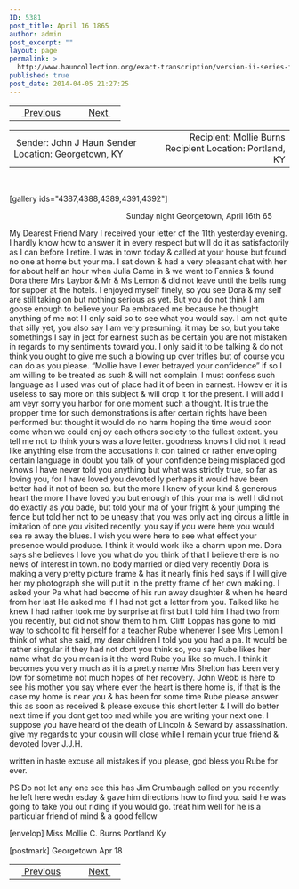 ```yaml
---
ID: 5381
post_title: April 16 1865
author: admin
post_excerpt: ""
layout: page
permalink: >
  http://www.hauncollection.org/exact-transcription/version-ii-series-iii/april-16-1865/
published: true
post_date: 2014-04-05 21:27:25
---
```

<table style="width: 100%;" align="center">
<tbody>
<tr>
<td width="50%"> <a href="http://www.hauncollection.org/version-2/version-ii-series-iii/april-6-1865/"><img src="https://lh3.googleusercontent.com/-EFJpxxNiPNw/VqgtWBCZrMI/AAAAAAAAAFU/WfY4lPFWWkg/s800-Ic42/Soeb-Plain-Arrows-8-10px.png" alt="" width="10" height="10" /> Previous</a></td>
<td style="text-align: right;"><a href="http://www.hauncollection.org/version-2/version-ii-series-iii/april-22-1856/">Next <img src="https://lh3.googleusercontent.com/-67k0cYlpXHw/VqgtWKz1MXI/AAAAAAAAAFU/k9PW_Piyurk/s800-Ic42/Soeb-Plain-Arrows-5-10px.png" alt="" width="10" height="10" /></a></td>
</tr>
</tbody>
</table>
<table style="width: 100%;" align="center">
<tbody>
<tr>
<td width="50%"> Sender: John J Haun
Sender Location: Georgetown, KY</td>
<td style="text-align: right;">Recipient: Mollie Burns
Recipient Location: Portland, KY</td>
</tr>
</tbody>
</table>
&nbsp;

[gallery ids="4387,4388,4389,4391,4392"]
<p style="padding-left: 210px;">Sunday night
Georgetown, April 16th 65</p>
My Dearest Friend Mary
I received your letter of the
11th yesterday evening. I hardly know how to answer it
in every respect but will do it as satisfactorily as I can
before I retire. I was in town today &amp; called at your house
but found no one at home but your ma. I sat down
&amp; had a very pleasant chat with her for about half an
hour when Julia Came in &amp; we went to Fannies
&amp; found Dora there Mrs Laybor &amp; Mr &amp; Ms Lemon
&amp; did not leave until the bells rung for supper at
the hotels. I enjoyed myself finely, so you see Dora &amp; my
self are still taking on but nothing serious as yet. But
you do not think I am goose enough to believe your Pa
embraced me because he thought anything of me not I
I only said so to see what you would say. I am not quite
that silly yet, you also say I am very presuming. it may
be so, but you take somethings I say in ject for earnest
such as be certain you are not mistaken in regards to my
sentiments toward you. I only said it to be talking &amp; do
not think you ought to give me such a blowing up over
trifles but of course you can do as you please. “Mollie have
I ever betrayed your confidence” if so I am willing to be treated as
such &amp; will not complain. I must confess such language
as I used was out of place had it of been in earnest. Howev
er it is useless to say more on this subject &amp; will drop it for
the present. I will add I am veyr sorry you harbor for one
moment such a thought. It is true the propper time
for such demonstrations is after certain rights have
been performed but thought it would do no harm
hoping the time would soon come when we could enj
oy each others society to the fullest extent. you tell me not
to think yours was a love letter. goodness knows I did not
it read like anything else from the accusations it con
tained or rather enveloping certain language in doubt
you talk of your confidence being misplaced god knows
I have never told you anything but what was strictly
true, so far as loving you, for I have loved you devoted
ly perhaps it would have been better had it not of been
so. but the more I knew of your kind &amp; generous heart
the more I have loved you but enough of this your ma
is well I did not do exactly as you bade, but told your
ma of your fright &amp; your jumping the fence
but told her not to be uneasy that you was only act
ing circus a little in imitation of one you visited
recently. you say if you were here you would sea
re away the blues. I wish you were here to see what
effect your presence would produce. I think it
would work like a charm upon me. Dora says
she believes I love you what do you think of that
I believe there is no news of interest in town. no
body married or died very recently Dora is making
a very pretty picture frame &amp; has it nearly finis
hed says if I will give her my photograph she
will put it in the pretty frame of her own maki
ng. I asked your Pa what had become of his run
away daughter &amp; when he heard from her last
He asked me if I had not got a letter from
you. Talked like he knew I had rather took me
by surprise at first but I told him I had
two from you recently, but did not show
them to him. Cliff Loppas has gone to mid
way to school to fit herself for a teacher
Rube whenever I see Mrs Lemon I think of
what she said, my dear children I told you you
had a pa. It would be rather singular if they
had not dont you think so, you say Rube
likes her name what do you mean is it the
word Rube you like so much. I think it
becomes you very much as it is a pretty name
Mrs Shelton has been very low for sometime
not much hopes of her recovery. John Webb
is here to see his mother you say where ever
the heart is there home is, if that is the case my
home is near you &amp; has been for some time
Rube please answer this as soon as received
&amp; please excuse this short letter &amp; I will do better
next time if you dont get too mad while you
are writing your next one. I suppose you have
heard of the death of Lincoln &amp; Seward by
assassination. give my regards to your cousin
will close while I remain your true friend
&amp; devoted lover J.J.H.

written in haste excuse all mistakes if
you please, god bless you Rube for ever.

PS Do not let any one see this has Jim
Crumbaugh called on you recently he left here wedn
esday &amp; gave him directions how to find you. said he was
going to take you out riding if you would go. treat him well
for he is a particular friend of mind &amp; a good fellow

[envelop]
Miss Mollie C. Burns
Portland
Ky

[postmark]
Georgetown Apr 18

<table style="width: 100%;" align="center">
<tbody>
<tr>
<td width="50%"> <a href="http://www.hauncollection.org/version-2/version-ii-series-iii/april-6-1865/"><img src="https://lh3.googleusercontent.com/-EFJpxxNiPNw/VqgtWBCZrMI/AAAAAAAAAFU/WfY4lPFWWkg/s800-Ic42/Soeb-Plain-Arrows-8-10px.png" alt="" width="10" height="10" /> Previous</a></td>
<td style="text-align: right;"><a href="http://www.hauncollection.org/version-2/version-ii-series-iii/april-22-1856/">Next <img src="https://lh3.googleusercontent.com/-67k0cYlpXHw/VqgtWKz1MXI/AAAAAAAAAFU/k9PW_Piyurk/s800-Ic42/Soeb-Plain-Arrows-5-10px.png" alt="" width="10" height="10" /></a></td>
</tr>
</tbody>
</table>